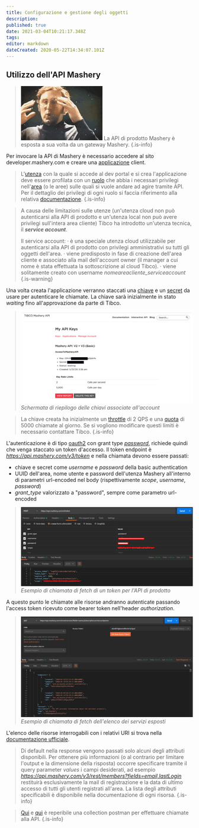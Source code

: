 ```yaml
---
title: Configurazione e gestione degli oggetti
description: 
published: true
date: 2021-03-04T10:21:17.348Z
tags: 
editor: markdown
dateCreated: 2020-05-22T14:34:07.101Z
---
```


## Utilizzo dell'API Mashery

> ![tenor.gif](/mashery/tenor.gif)
> La API di prodotto Mashery è esposta a sua volta da un gateway Mashery.
{.is-info}

Per invocare la API di Mashery è necessario accedere al sito developer.mashery.com e creare una [applicazione](/integration/tibcomashery/intro#applicazione) client.

> L'[utenza](/integration/tibcomashery/intro#utente) con la quale si accede al dev portal e si crea l'applicazione deve essere profilata con un [ruolo](/integration/tibcomashery/intro#ruolo) che abbia i necessari privilegi nell'[area](/integration/tibcomashery/intro#area) (o le aree) sulle quali si vuole andare ad agire tramite API. Per il dettaglio dei privilegi di ogni ruolo si faccia riferimento alla relativa [documentazione](http://docs.mashery.com/manage/GUID-BC63BAB0-7BFE-4F0E-887F-CF32342F8F9E.html).
{.is-info}

> A causa delle limitazioni sulle utenze (un'utenza cloud non può autenticarsi alla API di prodotto e un'utenza local non può avere privilegi sull'intera area cliente) Tibco ha introdotto un'utenza tecnica, il ***service account***. 
> 
> Il service account:
> · è una speciale utenza cloud utilizzabile per autenticarsi alla API di prodotto con privilegi amministrativi su tutti gli oggetti dell'area.
> · viene predisposto in fase di creazione dell'area cliente e associato alla mail dell'account owner (il manager a cui nome è stata effettuata la sottoscrizione al cloud Tibco).
> · viene solitamente creato con username *nomeareacliente_serviceaccount*
{.is-warning}

Una volta creata l'applicazione verranno staccati una [chiave](/integration/tibcomashery/intro#chiave) e un [secret](/integration/tibcomashery/intro#secret) da usare per autenticare le chiamate. La chiave sarà inizialmente in stato *waiting* fino all'approvazione da parte di Tibco.

> ![mashery_api_register.jpg](/mashery/mashery_api_register.jpg)
> *Schermata di riepilogo delle chiavi associate all'account*

> La chiave creata ha inizialmente un [throttle](/integration/tibcomashery/features#throttle) di 2 QPS e una [quota](/integration/tibcomashery/features#quota) di 5000 chiamate al giorno. Se si vogliono modificare questi limiti è necessario contattare Tibco.
{.is-info}

L'autenticazione è di tipo [oauth2](/integration/tibcomashery/features#oauth2) con grant type [*password*](https://www.oauth.com/oauth2-servers/access-tokens/password-grant/), richiede quindi che venga staccato un token d'accesso. Il token endpoint è *https://api.mashery.com/v3/token* e nella chiamata devono essere passati:
- chiave e secret come *username* e *password* della basic authentication
- UUID dell'area, nome utente e password dell'utenza Mashery all'interno di parametri url-encoded nel body (rispettivamente *scope*, *username*, *password*)
- *grant_type* valorizzato a "password", sempre come parametro url-encoded

> ![mashery_api_token.jpg](/mashery/mashery_api_token.jpg)
> *Esempio di chiamata di fetch di un token per l'API di prodotto*

A questo punto le chiamate alle risorse andranno autenticate passando l'access token ricevuto come bearer token nell'header *authorization*.

> ![mashery_api_get_svcs.jpg](/mashery/mashery_api_get_svcs.jpg)
> *Esempio di chiamata di fetch dell'elenco dei servizi esposti*

L'elenco delle risorse interrogabili con i relativi URI si trova nella [documentazione ufficiale](https://developer.mashery.com/docs/read/mashery_api/30/resources).

> Di default nella response vengono passati solo alcuni degli attributi disponibili. Per ottenere più informazioni (o al contrario per limitare l'output e la dimensione della risposta) occorre specificare tramite il query parameter *values* i campi desiderati, ad esempio *https://api.mashery.com/v3/rest/members?fields=email,lastLogin* restituirà esclusivamente la mail di registrazione e la data di ultimo accesso di tutti gli utenti registrati all'area. La lista degli attributi specificabili è disponibile nella documentazione di ogni risorsa.
{.is-info}

>[Qui](https://documenter.getpostman.com/view/4885521/RzfcKqGJ?version=latest) e [qui](/mashery/mashery_api.postman_collection.json) è reperibile una collection postman per effettuare chiamate alla API.
{.is-info}